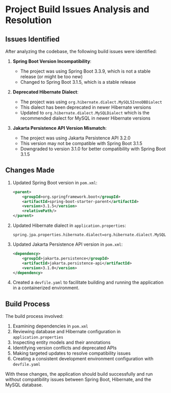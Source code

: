 # Project Build Issues Analysis and Resolution

## Issues Identified

After analyzing the codebase, the following build issues were identified:

1. **Spring Boot Version Incompatibility**: 
   - The project was using Spring Boot 3.3.9, which is not a stable release (or might be too new)
   - Changed to Spring Boot 3.1.5, which is a stable release

2. **Deprecated Hibernate Dialect**:
   - The project was using `org.hibernate.dialect.MySQL5InnoDBDialect`
   - This dialect has been deprecated in newer Hibernate versions
   - Updated to `org.hibernate.dialect.MySQLDialect` which is the recommended dialect for MySQL in newer Hibernate versions

3. **Jakarta Persistence API Version Mismatch**:
   - The project was using Jakarta Persistence API 3.2.0
   - This version may not be compatible with Spring Boot 3.1.5
   - Downgraded to version 3.1.0 for better compatibility with Spring Boot 3.1.5

## Changes Made

1. Updated Spring Boot version in `pom.xml`:
   ```xml
   <parent>
       <groupId>org.springframework.boot</groupId>
       <artifactId>spring-boot-starter-parent</artifactId>
       <version>3.1.5</version>
       <relativePath/>
   </parent>
   ```

2. Updated Hibernate dialect in `application.properties`:
   ```properties
   spring.jpa.properties.hibernate.dialect=org.hibernate.dialect.MySQLDialect
   ```

3. Updated Jakarta Persistence API version in `pom.xml`:
   ```xml
   <dependency>
       <groupId>jakarta.persistence</groupId>
       <artifactId>jakarta.persistence-api</artifactId>
       <version>3.1.0</version>
   </dependency>
   ```

4. Created a `devfile.yaml` to facilitate building and running the application in a containerized environment.

## Build Process

The build process involved:

1. Examining dependencies in `pom.xml`
2. Reviewing database and Hibernate configuration in `application.properties`
3. Inspecting entity models and their annotations
4. Identifying version conflicts and deprecated APIs
5. Making targeted updates to resolve compatibility issues
6. Creating a consistent development environment configuration with `devfile.yaml`

With these changes, the application should build successfully and run without compatibility issues between Spring Boot, Hibernate, and the MySQL database.